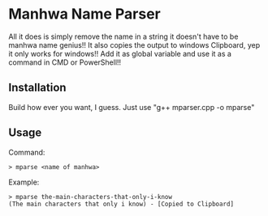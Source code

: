 # Manhwa Name Parser

All it does is simply remove the name in a string it doesn't have to be manhwa name genius!!
It also copies the output to windows Clipboard, yep it only works for windows!!
Add it as global variable and use it as a command in CMD or PowerShell!!

## Installation
Build how ever you want, I guess. Just use "g++ mparser.cpp -o mparse"

## Usage
Command: 
```
> mparse <name of manhwa>
```

Example:
```
> mparse the-main-characters-that-only-i-know
(The main characters that only i know) - [Copied to Clipboard]
```